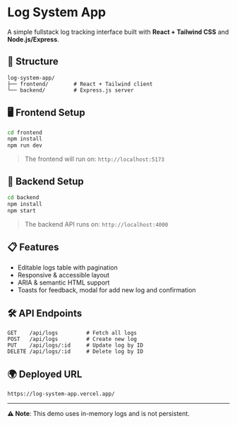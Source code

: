 # Log System App

A simple fullstack log tracking interface built with **React + Tailwind CSS** and **Node.js/Express**.

## 📁 Structure
```
log-system-app/
├── frontend/        # React + Tailwind client
└── backend/         # Express.js server
```

## 🖥️ Frontend Setup
```bash
cd frontend
npm install
npm run dev
```
> The frontend will run on: `http://localhost:5173`

## 🔌 Backend Setup
```bash
cd backend
npm install
npm start
```
> The backend API runs on: `http://localhost:4000`

## 📋 Features
- Editable logs table with pagination
- Responsive & accessible layout
- ARIA & semantic HTML support
- Toasts for feedback, modal for add new log and confirmation

## 🛠 API Endpoints
```
GET    /api/logs         # Fetch all logs
POST   /api/logs         # Create new log
PUT    /api/logs/:id     # Update log by ID
DELETE /api/logs/:id     # Delete log by ID
```

## 🌍 Deployed URL
`https://log-system-app.vercel.app/`

---
**⚠️ Note**: This demo uses in-memory logs and is not persistent.